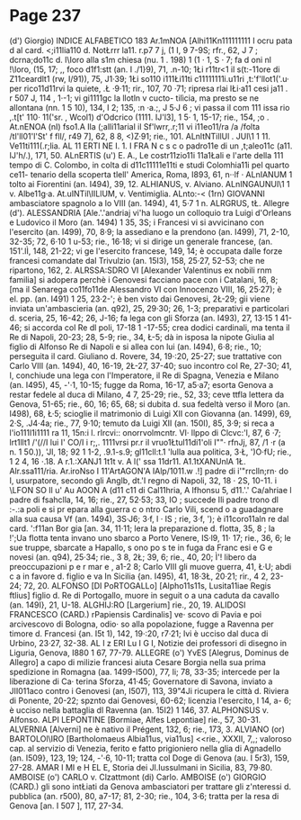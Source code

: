 # Page 237

(d') Giorgio) INDICE ALFABETICO 183 Ar.1mNOA [Alhi11Kn111111111 I ocru pata d al card. <;i11lia110 d. NotŁrrr la11. r.p7 7 j, (1 I, 9 7-9S; rfr., 62, J 7 ; dcrna;do11c d. l\Ioro alla s1m chiesa (nu. 1 . 198) 1 (1 · 1, S · 7; fa d oni nl !\loro, (15, 17; ,, foco d1f1:stt (an. I ./1}9), 71, .n-10; 1Łi r11tr<1 il s(t:-11ore di Z11ceardlt1 (rw, I/91)), 75, J1·39; 1Łi so110 i111Łi11ti c11111111i.u11ri ,t:'f'llot1('.u· per rico11d11rvi la quiete, .Ł ·9·11; rir., 107, 70 ·71; ripresa rlai lŁi·a11 cesi ja11 . r 507 J, 114 , 1·-1; vi gi1111gc la llotln v cucto- tilìcia, ma presto se ne allontana (nn. 1 5 10), 134, I 2; 135, :n ·a.;, J 5·J 6 ; vi passa il com 111 issa rio ,.t[t' 110· 11('sr. , Wcol1) d'Odcrico (1111. IJ'l3], 1 5· 1, 15-17; rie., 154, ;o . At.nENOA (nI) fso1.A Ila (;alli11arial il Sf'lwrr,.r;11 vi i11eo11/ra /a /folta /tl'll01'l'St' f fll/, r49 7], 62, 8 8, <)Z·91; rie., 101. ALnltNTillUl . JUl\1 1 11. Ve11ti111(.r;lia. AL 11 ERTI NE I. 1. I FRA N c s c o padro11e di un ,t;aleo11c (a11. IJ'h/.), 171, 50. ALnERTIS (u') E. A., Le costr11zio11i 11a1Łali e l'arte della 111 tempo di C. Colombo, in colta di d11c11111e11ti e studi Colomhia11i pel quarto ce11- tenario della scoperta tlell' America, Roma, I893, 61, n··lf · ALnIANUM 1 tolto ai Fiorentini (an. I494), 39, 12. ALHIANUS, v. Alviano. ALnINGAUNUl\1 1 v. Albe11g·a. At.uINTil\IILlUM, v. Ventimiglia. ALnto:-< (1rn) GIOVANNI ambasciatore spagnolo a lo VIII (an. 1494), 41, 5·7 1 n. ALRGRUS, tŁ. Allegre (d'). ALESSANDRIA [Ale.\'.'andriaj vi'ha luogo un colloquio tra Luigi d'Orleans e Ludovico il Moro (an. 1494) 1 35, 3S; i Francesi vi si avvicinano con l'esercito (an. I499), 70, 8·9; la assediano e la prendono (an. I499), 71, 2-10, 32-35; 72, 6·10 1 u-53; rie., 16·18; vi si dirige un generale francese, (an. 151'.lÌ, 148, 21-22; vi ge l'esercito francese, 149, 14; è occupata dalle forze francesi comandate dal Trivulzio (an. 15I3), 158, 25·27, 52-53; che ne ripartono, 162, 2. ALRSSA:SDRO VI [Alexander Valentinus ex nobili rnm familia] si adopera perchè i Genovesi facciano pace con i Catalani, 16, 8; [ma il Senarega co11fo11de Alessandro VI con Innocenzo VIII, 16, 25·27); è el. pp. (an. I491) 1 25, 23·2-'; è ben visto dai Genovesi, 2Ł-29; gìi viene inviata un'ambascieria (an. q92), 25, 29·30; 26, 1-3; preparativi e particolari d. sceria, 25, 16-42; 26, J-16; fa lega con gli Sforza (an. I493), 27, 13·15 1 41-46; si accorda col Re dl poli, 17-18 1 -17-55; crea dodici cardinali, ma tenta il Re di Napoli, 20-23; 28, 5-9; rie., 34, Ł-5; dà in isposa la nipote Giulia al figlio di Alfonso Re di Napoli e si allea con lui (an. I494), 6·8; rie., 10; perseguita il card. Giuliano d. Rovere, 34, 19·:20, 25-27; sue trattative con Carlo VIII (an. 1494), 40, 16-19, 2Ł-27, 37-40; suo incontro col Re, 27-30; 41, I, conchiude una lega con l'Imperatore, il Re di Spagna, Venezia e Milano (an. I495), 45, -'·1, 10-15; fugge da Roma, 16-17, a5·a7; esorta Genova a restar fedele al duca di Milano, 4 7, 25-29; rie., 52, 33; ceve ttfla lettera da Genova, 51-65; rie., 60, 16; 65, 68; si dubita d. sua fedeltà verso il Moro (an. I498), 68, Ł·5; scioglie il matrimonio di Luigi XII con Giovanna (an. 1499), 69, 2·S, .J4·4a; rie., 77, 9·10; temuto da Luigi XII (an. 150I), 85, 3·9; si reca a l'io111l1i1111 ra 11, 15n:i l. rlrcvi:: onorrvolmcntr. VI· llppo di Clcvc:'l, 87, 6 ·7; lrt1llt1 /'(//I lui I' CO/I i r;,. 1111vrsi pr.r il vruo1Łtul11di1\'oli I""· rfnJj, 87, /1 ·r (a n. 1 50.)), 'Jl, 18; 92 1 1-2, .9.1-s.9; gl11cll:t.1 'lulla aua politica, 3·Ł, ')O·fU; rie., 1 2 4, 16 ·.18. A r.1.:XANJ1 1t1t v. A l(' ssa 11dr11. A1.1tXANUnlA 1Ł. Alr.ssa111/ria. Ar.iroNso I 11'ArtAGON'A IAlp/1011.w .!] padre di i'"rrclln;rn· do I, usurpatore, secondo gli Anglb, dt.'I regno di Napoli, 32, 18 · 2S, 10-11. i \LFON SO Il u' Au AOON A (d11 c11 di Cal11hria, A lfhonsu 5, d11.\'.' Ca/ahriae l padre di fsahclla, 14, 16; rie., 27, 52·53; 33, IO ; succede Ili padre trono dl :-.:a poli e si pr epara alla guerra c o ntro Carlo Vili, scend o a guadagnare alla sua causa Vf (an. 1494), 3S·J6; 3·f, l · IS ; rie, 3·f, '); è i11coro11aln re dal card. ':f11an Bor gia [an. 34, 11·11; lera la preparazione d. flotta, 35, 8 ; la !';Ua flotta tenta invano uno sbarco a Porto Venere, IS·l9, 11· 17; rie., 36, 6; le sue truppe, sbarcate a Hapallo, s ono po s te in fuga da Franc esi e G e novesi (an. q94), 25·34; rie., 3 8, 2Ł; 39, 6; rie., 40, 20; Ì'! libero da preoccupazioni p e r mar e , a1-2 8; Carlo VIII gli muove guerra, 41, Ł·U; abdi c a in favore d. figlio e va In Sicilia {an. I495), 41, 18·3Ł, 20·21; rir., 4 2, 23-24; 72, 20. ALFONSO [DI PoRTOGALLo] [Alpho11s11s, Lusita11iae Regis ftlius] figlio d. Re di Portogallo, muore in seguit o a una caduta da cavallo (an. 149I}, 21, U-18. ALGHIJ:RO [Largerium] rie., 20, 19. ALIDOSI FRANCESCO (CARD.) rPapiensis Cardinalis] ve· scovo di Pavia e poi arcivescovo di Bologna, odio· so alla popolazione, fugge a Ravenna per timore d. Francesi {an. I5t 1), 142, 19·:20, r7·21; lvi è ucciso dal duca di Urbino, 23·27, 32-38. AL I z ERI Lu I G I, Notizie dei professori di disegno in Liguria, Genova, I880 1 67, 77-79. ALLEGRE (o') YvES [Alegrus, Dominus de Allegro] a capo di milizie francesi aiuta Cesare Borgia nella sua prima spedizione in Romagna (aa. 1499-I500), 77, li; 78, 33-35; intercede per la liberazione di Ca· terina Sforza, 41·45; Governatore di Savona, inviato a JII011aco contro i Genovesi (an, I507), 113, 39"4Ji ricupera le città d. Riviera di Ponente, 20-22; spznto dai Genovesi, 60-62; licenzia l'esercito, I 14, a- 6; è ucciso nella battaglia dl Ravenna (an. 15I2) 1 146, 37. ALPHONSUS v. Alfonso. ALPI LEPONTINE [Bormiae, Alfes Lepontiae] rie., 57, 30-31. ALVERNIA [Alverni] ne è nativo il Prégent, 132, 6; rie., 173, 3. ALVIANO (or) BARTOLOl\IRO [Bartholomaeus Albia11us, via11us] <<rie., XXXII, 7,,; valoroso cap. al servizio di Venezia, ferito e fatto prigioniero nella glia di Agnadello (an. I509}, 123, 19; 124, -'·6, 10-11; tratta col Doge di Genova (au. I 5r3), 159, 27-28. AMAR I MI e H EL E, Storia dei Jl.Iussulmani in Sicilia, 83, 79·80. AMBOISE (o') CARLO v. Clzattmont (di) Carlo. AMBOISE (o') GIORGIO (CARD.) gli sono intŁiati da Genova ambasciatori per trattare gli z'nteressi d. pubblica (an. r500), 80, a7-17; 81, 2-30; rie., 104, 3·6; tratta per la resa di Genova [an. I 507 ], 117, 27-34.